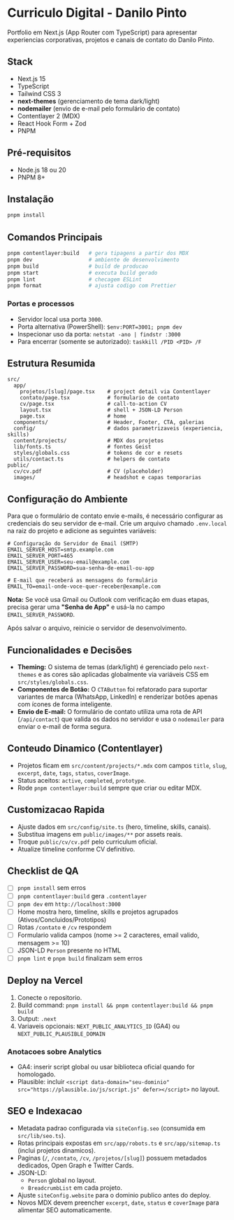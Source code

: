 # Curriculo Digital - Danilo Pinto

Portfolio em Next.js (App Router com TypeScript) para apresentar experiencias corporativas, projetos e canais de contato do Danilo Pinto.

## Stack

- Next.js 15
- TypeScript
- Tailwind CSS 3
- **next-themes** (gerenciamento de tema dark/light)
- **nodemailer** (envio de e-mail pelo formulário de contato)
- Contentlayer 2 (MDX)
- React Hook Form + Zod
- PNPM

## Pré-requisitos

- Node.js 18 ou 20
- PNPM 8+

## Instalação

```bash
pnpm install
```

## Comandos Principais

```bash
pnpm contentlayer:build   # gera tipagens a partir dos MDX
pnpm dev                  # ambiente de desenvolvimento
pnpm build                # build de producao
pnpm start                # executa build gerado
pnpm lint                 # checagem ESLint
pnpm format               # ajusta codigo com Prettier
```

### Portas e processos

- Servidor local usa porta `3000`.
- Porta alternativa (PowerShell): `$env:PORT=3001; pnpm dev`
- Inspecionar uso da porta: `netstat -ano | findstr :3000`
- Para encerrar (somente se autorizado): `taskkill /PID <PID> /F`

## Estrutura Resumida

```env
src/
  app/
    projetos/[slug]/page.tsx    # project detail via Contentlayer
    contato/page.tsx            # formulario de contato
    cv/page.tsx                 # call-to-action CV
    layout.tsx                  # shell + JSON-LD Person
    page.tsx                    # home
  components/                   # Header, Footer, CTA, galerias
  config/                       # dados parametrizaveis (experiencia, skills)
  content/projects/             # MDX dos projetos
  lib/fonts.ts                  # fontes Geist
  styles/globals.css            # tokens de cor e resets
  utils/contact.ts              # helpers de contato
public/
  cv/cv.pdf                     # CV (placeholder)
  images/                       # headshot e capas temporarias
```

## Configuração do Ambiente

Para que o formulário de contato envie e-mails, é necessário configurar as credenciais do seu servidor de e-mail. Crie um arquivo chamado `.env.local` na raiz do projeto e adicione as seguintes variáveis:

```env
# Configuração do Servidor de Email (SMTP)
EMAIL_SERVER_HOST=smtp.example.com
EMAIL_SERVER_PORT=465
EMAIL_SERVER_USER=seu-email@example.com
EMAIL_SERVER_PASSWORD=sua-senha-de-email-ou-app

# E-mail que receberá as mensagens do formulário
EMAIL_TO=email-onde-voce-quer-receber@example.com
```

**Nota:** Se você usa Gmail ou Outlook com verificação em duas etapas, precisa gerar uma **"Senha de App"** e usá-la no campo `EMAIL_SERVER_PASSWORD`.

Após salvar o arquivo, reinicie o servidor de desenvolvimento.

## Funcionalidades e Decisões

- **Theming:** O sistema de temas (dark/light) é gerenciado pelo `next-themes` e as cores são aplicadas globalmente via variáveis CSS em `src/styles/globals.css`.
- **Componentes de Botão:** O `CTAButton` foi refatorado para suportar variantes de marca (WhatsApp, LinkedIn) e renderizar botões apenas com ícones de forma inteligente.
- **Envio de E-mail:** O formulário de contato utiliza uma rota de API (`/api/contact`) que valida os dados no servidor e usa o `nodemailer` para enviar o e-mail de forma segura.

## Conteudo Dinamico (Contentlayer)

- Projetos ficam em `src/content/projects/*.mdx` com campos `title`, `slug`, `excerpt`, `date`, `tags`, `status`, `coverImage`.
- Status aceitos: `active`, `completed`, `prototype`.
- Rode `pnpm contentlayer:build` sempre que criar ou editar MDX.

## Customizacao Rapida

- Ajuste dados em `src/config/site.ts` (hero, timeline, skills, canais).
- Substitua imagens em `public/images/**` por assets reais.
- Troque `public/cv/cv.pdf` pelo curriculum oficial.
- Atualize timeline conforme CV definitivo.

## Checklist de QA

- [ ] `pnpm install` sem erros
- [ ] `pnpm contentlayer:build` gera `.contentlayer`
- [ ] `pnpm dev` em `http://localhost:3000`
- [ ] Home mostra hero, timeline, skills e projetos agrupados (Ativos/Concluidos/Prototipos)
- [ ] Rotas `/contato` e `/cv` respondem
- [ ] Formulario valida campos (nome >= 2 caracteres, email valido, mensagem >= 10)
- [ ] JSON-LD `Person` presente no HTML
- [ ] `pnpm lint` e `pnpm build` finalizam sem erros

## Deploy na Vercel

1. Conecte o repositorio.
2. Build command: `pnpm install && pnpm contentlayer:build && pnpm build`
3. Output: `.next`
4. Variaveis opcionais: `NEXT_PUBLIC_ANALYTICS_ID` (GA4) ou `NEXT_PUBLIC_PLAUSIBLE_DOMAIN`

### Anotacoes sobre Analytics

- GA4: inserir script global ou usar biblioteca oficial quando for homologado.
- Plausible: incluir `<script data-domain="seu-dominio" src="https://plausible.io/js/script.js" defer></script>` no layout.

## SEO e Indexacao

- Metadata padrao configurada via `siteConfig.seo` (consumida em `src/lib/seo.ts`).
- Rotas principais expostas em `src/app/robots.ts` e `src/app/sitemap.ts` (inclui projetos dinamicos).
- Paginas (`/`, `/contato`, `/cv`, `/projetos/[slug]`) possuem metadados dedicados, Open Graph e Twitter Cards.
- JSON-LD:
  - `Person` global no layout.
  - `BreadcrumbList` em cada projeto.
- Ajuste `siteConfig.website` para o dominio publico antes do deploy.
- Novos MDX devem preencher `excerpt`, `date`, `status` e `coverImage` para alimentar SEO automaticamente.
